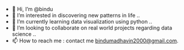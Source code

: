 - 👋 Hi, I’m @bindu
- 👀 I’m interested in discovering new patterns in life ..
- 🌱 I’m currently learning data visualization using python ..
- 💞️ I’m looking to collaborate on real world projects regarding data science ..
- 📫 How to reach me : contact me bindumadhavin2000@gmail.com.

<!---
bindu43/bindu43 is a ✨ special ✨ repository because its `README.md` (this file) appears on your GitHub profile.
You can click the Preview link to take a look at your changes.
--->
